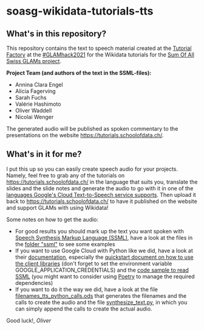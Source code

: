 # soasg-wikidata-tutorials-tts

## What's in this repository?

This repository contains the text to speech material created at the [Tutorial Factory](https://hack.glam.opendata.ch/project/61) at the [#GLAMhack2021](http://make.opendata.ch/wiki/event:2021-04) for the Wikidata tutorials for the [Sum Of All Swiss GLAMs project](https://glam.opendata.ch/sum-of-all-swiss-glams/).

**Project Team (and authors of the text in the SSML-files):**
- Annina Clara Engel
- Alicia Fagerving
- Sarah Fuchs
- Valérie Hashimoto
- Oliver Waddell
- Nicolai Wenger 

The generated audio will be published as spoken commentary to the presentations on the website https://tutorials.schoolofdata.ch/.

## What's in it for me?

I put this up so you can easily create speech audio for your projects. Namely, feel free to grab any of the tutorials on https://tutorials.schoolofdata.ch/ in the language that suits you, translate the slides and the slide notes and generate the audio to go with it in one of the [languages Google's Cloud Text-to-Speech service supports](https://cloud.google.com/text-to-speech/docs/voices). Then upload it back to https://tutorials.schoolofdata.ch/ to have it published on the website and support GLAMs with using Wikidata!

Some notes on how to get the audio:
- For good results you should mark up the text you want spoken with [Speech Synthesis Markup Language (SSML)](http://www.w3.org/TR/speech-synthesis11/), have a look at the files in the [folder "ssml"](https://github.com/wadoli/soasg-wikidata-tutorials-tts/tree/master/ssml) to see some examples
- If you want to use Google Cloud with Python like we did, have a look at their [documentation](https://cloud.google.com/text-to-speech/docs), especially the [quickstart document on how to use the client libraries](https://cloud.google.com/text-to-speech/docs/quickstart-client-libraries) (don't forget to set the environment variable GOOGLE_APPLICATION_CREDENTIALS) and the [code sample to read SSML](https://cloud.google.com/text-to-speech/docs/samples/tts-synthesize-ssml-file#python) (you might want to consider using [Poetry](https://python-poetry.org/) to manage the required dependencies)
- If you want to do it the way we did, have a look at the file [filenames_tts_python_calls.ods](filenames_tts_python_calls.ods) that generates the filenames and the calls to create the audio and the file [synthesize_text.py](synthesize_text.py), in which you can simply append the calls to create the actual audio.

Good luck!, *Oliver*